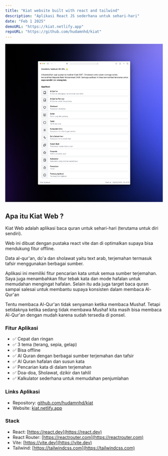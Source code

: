```yaml
---
title: "Kiat website built with react and tailwind"
description: "Aplikasi React JS sederhana untuk sehari-hari"
date: "Feb 1 2025"
demoURL: "https://kiat.netlify.app"
repoURL: "https://github.com/hudamnhd/kiat"
---
```


![Kiat App](./kiat-app.png)

## Apa itu Kiat Web ?

Kiat Web adalah aplikasi baca quran untuk sehari-hari (terutama untuk diri sendiri).

Web ini dibuat dengan pustaka react vite dan di optimalkan supaya bisa mendukung fitur offline.

Data al-qur'an, do'a dan sholawat yaitu text arab, terjemahan termasuk tafsir menggunakan berbagai sumber.

Aplikasi ini memiliki fitur pencarian kata untuk semua sumber terjemahan. Saya juga menambahkan
fitur tebak kata dan mode hafalan untuk memudahan mengingat hafalan. Selain itu ada juga target
baca quran sampai salesai untuk membantu supaya konsisten dalam membaca Al-Qur'an

Tentu membaca Al-Qur'an tidak senyaman ketika membaca Mushaf. Tetapi setidaknya ketika sedang tidak
membawa Mushaf kita masih bisa membaca Al-Qur'an dengan mudah karena sudah tersedia di ponsel.

### Fitur Aplikasi

- ✅ Cepat dan ringan
- ✅ 3 tema (terang, sepia, gelap)
- ✅ Bisa offline
- ✅ Al Quran dengan berbagai sumber terjemahan dan tafsir
- ✅ Al Quran hafalan dan susun kata
- ✅ Pencarian kata di dalam terjemahan
- ✅ Doa-doa, Sholawat, dzikir dan tahlil
- ✅ Kalkulator sederhana untuk memudahan penjumlahan


### Links Aplikasi

- Repository: [github.com/hudamnhd/kiat](https://github.com/hudamnhd/kiat)
- Website: [kiat.netlify.app](https://kiat.netlify.app)

### Stack

- React: [https://react.dev](https://react.dev)
- React Router: [https://reactrouter.com](https://reactrouter.com)
- Vite: [https://vite.dev](https://vite.dev)
- Tailwind: [https://tailwindcss.com](https://tailwindcss.com)
